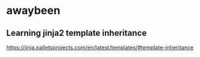 # awaybeen

## Learning jinja2 template inheritance

https://jinja.palletsprojects.com/en/latest/templates/#template-inheritance